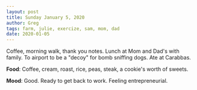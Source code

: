 ```yaml
---
layout: post
title: Sunday January 5, 2020
author: Greg
tags: farm, julie, exercize, sam, mom, dad
date: 2020-01-05
---
```


Coffee, morning walk, thank you notes. Lunch at Mom and Dad's with family. To airport to be a "decoy" for bomb sniffing dogs. Ate at Carabbas.

**Food**: Coffee, cream, roast, rice, peas, steak, a cookie's worth of sweets.

**Mood**: Good. Ready to get back to work. Feeling entrepreneurial.
